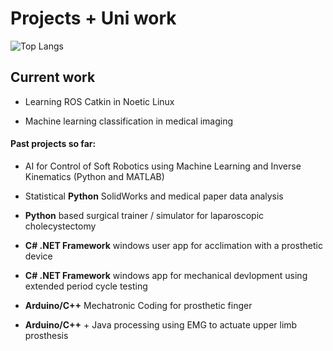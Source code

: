 # Projects + Uni work

![Top Langs](https://github-readme-stats.vercel.app/api/top-langs/?username=Luk446&theme=tokyonight&layout=compact)

## Current work

- Learning ROS Catkin in Noetic Linux

- Machine learning classification in medical imaging

 #### Past projects so far:

 - AI for Control of Soft Robotics using Machine Learning and Inverse Kinematics (Python and MATLAB)

 - Statistical **Python** SolidWorks and medical paper data analysis

- **Python** based surgical trainer / simulator for laparoscopic cholecystectomy

- **C# .NET Framework** windows user app for acclimation with a prosthetic device

- **C# .NET Framework** windows app for mechanical devlopment using extended period cycle testing

- **Arduino/C++** Mechatronic Coding for prosthetic finger

- **Arduino/C++** + Java processing using EMG to actuate upper limb prosthesis 
